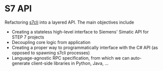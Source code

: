 # S7 API

Refactoring [s7cli] into a layered API.
The main objectives include

- Creating a stateless high-level interface to Siemens' Simatic API for STEP 7 projects
- Decoupling core logic from application
- Creating a proper way to programmatically interface with the C# API (as opposed to spawning s7cli processes)
- Language-agnostic RPC specification, from which we can auto-generate client-side libraries in Python, Java, ...

[s7cli]: https://gitlab.cern.ch/jpechirr/s7cli/-/tree/master
